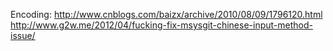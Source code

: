Encoding:
http://www.cnblogs.com/baizx/archive/2010/08/09/1796120.html
http://www.g2w.me/2012/04/fucking-fix-msysgit-chinese-input-method-issue/
